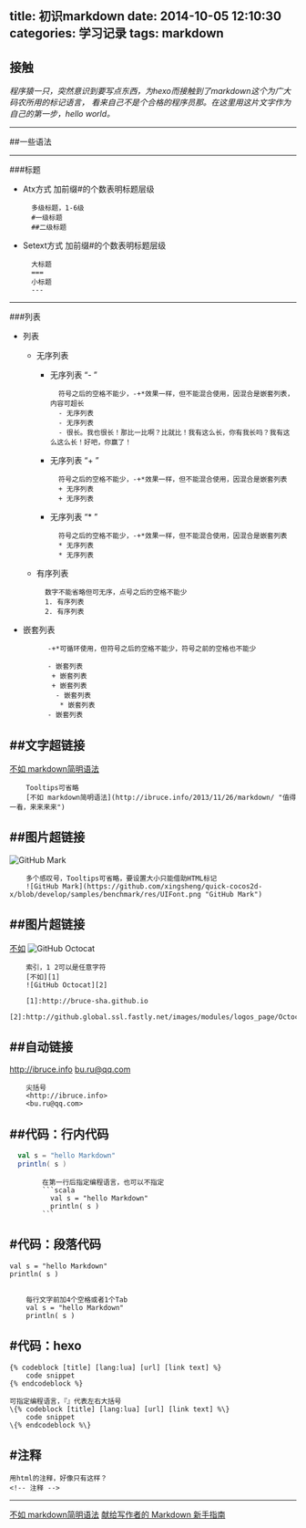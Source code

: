 title: 初识markdown
date: 2014-10-05 12:10:30
categories: 学习记录
tags: markdown
---

接触
---

_程序猿一只，突然意识到要写点东西，为hexo而接触到了markdown这个为广大码农所用的标记语言，
看来自己不是个合格的程序员那。在这里用这片文字作为自己的第一步，hello world。_


---

##一些语法
<!-- more -->
---
###标题

* Atx方式 加前缀#的个数表明标题层级

		多级标题，1-6级
		#一级标题
		##二级标题

* Setext方式 加前缀#的个数表明标题层级

		大标题
		===
		小标题
		---

---
###列表

- 列表 
	+ 无序列表
		* 无序列表 “- ”

				符号之后的空格不能少，-+*效果一样，但不能混合使用，因混合是嵌套列表，内容可超长
				- 无序列表
				- 无序列表
				- 很长。我也很长！那比一比啊？比就比！我有这么长，你有我长吗？我有这么这么长！好吧，你赢了！

		* 无序列表 “+ ”

				符号之后的空格不能少，-+*效果一样，但不能混合使用，因混合是嵌套列表
				+ 无序列表
				+ 无序列表
		* 无序列表 “* ”

				符号之后的空格不能少，-+*效果一样，但不能混合使用，因混合是嵌套列表
				* 无序列表
				* 无序列表
	+ 有序列表 

			数字不能省略但可无序，点号之后的空格不能少
			1. 有序列表
			2. 有序列表

- 嵌套列表

			-+*可循环使用，但符号之后的空格不能少，符号之前的空格也不能少

			- 嵌套列表
			 + 嵌套列表
			 + 嵌套列表
			  - 嵌套列表
			   * 嵌套列表
			- 嵌套列表

##文字超链接
---
[不如 markdown简明语法](http://ibruce.info/2013/11/26/markdown/ "值得一看，来来来来")

		Tooltips可省略
		[不如 markdown简明语法](http://ibruce.info/2013/11/26/markdown/ "值得一看，来来来来")

##图片超链接
---
![GitHub Mark](https://github.com/xingsheng/quick-cocos2d-x/blob/develop/samples/benchmark/res/UIFont.png "GitHub Mark")

		多个感叹号，Tooltips可省略，要设置大小只能借助HTML标记
		![GitHub Mark](https://github.com/xingsheng/quick-cocos2d-x/blob/develop/samples/benchmark/res/UIFont.png "GitHub Mark")

##图片超链接
---
[不如][1]
![GitHub Octocat][2]

[1]:http://bruce-sha.github.io
[2]:http://github.global.ssl.fastly.net/images/modules/logos_page/Octocat.png

		索引，1 2可以是任意字符
		[不如][1]
		![GitHub Octocat][2]

		[1]:http://bruce-sha.github.io
		[2]:http://github.global.ssl.fastly.net/images/modules/logos_page/Octocat.png

##自动链接
---
<http://ibruce.info>
<bu.ru@qq.com>

		尖括号
		<http://ibruce.info>
		<bu.ru@qq.com>

##代码：行内代码
---
```scala
  val s = "hello Markdown"
  println( s )
```

			在第一行后指定编程语言，也可以不指定
			```scala
			  val s = "hello Markdown"
			  println( s )
			```

#代码：段落代码
---
	val s = "hello Markdown"
	println( s )
 

		每行文字前加4个空格或者1个Tab
		val s = "hello Markdown"
		println( s )

#代码：hexo
---
	{% codeblock [title] [lang:lua] [url] [link text] %}
		code snippet
	{% endcodeblock %}

	可指定编程语言，『』代表左右大括号
	\{% codeblock [title] [lang:lua] [url] [link text] %\}
		code snippet
	\{% endcodeblock %\}

#注释
---
	用html的注释，好像只有这样？
	<!-- 注释 -->

---
[不如 markdown简明语法](http://ibruce.info/2013/11/26/markdown/ "不如的博客") 
[献给写作者的 Markdown 新手指南](http://www.jianshu.com/p/q81RER "Markdown 新手指南") 

